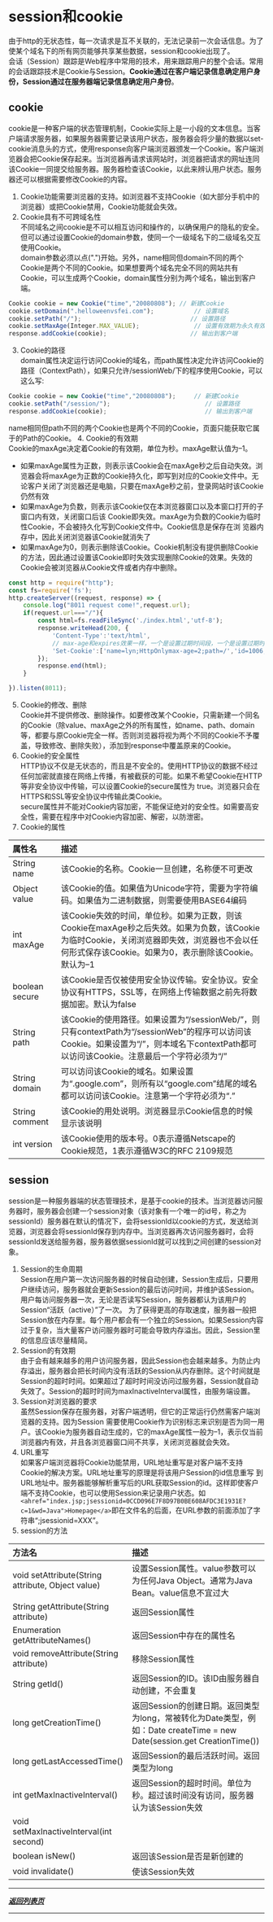 # __session和cookie__

由于http的无状态性，每一次请求是互不关联的，无法记录前一次会话信息。为了使某个域名下的所有网页能够共享某些数据，session和cookie出现了。  
会话（Session）跟踪是Web程序中常用的技术，用来跟踪用户的整个会话。常用的会话跟踪技术是Cookie与Session。**Cookie通过在客户端记录信息确定用户身份，Session通过在服务器端记录信息确定用户身份**。

## cookie

cookie是一种客户端的状态管理机制，Cookie实际上是一小段的文本信息。当客户端请求服务器，如果服务器需要记录该用户状态，服务器会将少量的数据以set-cookie消息头的方式，使用response向客户端浏览器颁发一个Cookie。客户端浏览器会把Cookie保存起来。当浏览器再请求该网站时，浏览器把请求的网址连同该Cookie一同提交给服务器。服务器检查该Cookie，以此来辨认用户状态。服务器还可以根据需要修改Cookie的内容。  
1. Cookie功能需要浏览器的支持。如浏览器不支持Cookie（如大部分手机中的浏览器）或把Cookie禁用，Cookie功能就会失效。
2. Cookie具有不可跨域名性  
不同域名之间cookie是不可以相互访问和操作的，以确保用户的隐私的安全。但可以通过设置Cookie的domain参数，使同一个一级域名下的二级域名交互使用Cookie。  
domain参数必须以点(".")开始。另外，name相同但domain不同的两个Cookie是两个不同的Cookie。如果想要两个域名完全不同的网站共有Cookie，可以生成两个Cookie，domain属性分别为两个域名，输出到客户端。
```javascript
Cookie cookie = new Cookie("time","20080808"); // 新建Cookie
cookie.setDomain(".helloweenvsfei.com");           // 设置域名
cookie.setPath("/");                              // 设置路径
cookie.setMaxAge(Integer.MAX_VALUE);               // 设置有效期为永久有效
response.addCookie(cookie);                       // 输出到客户端
```
3. Cookie的路径  
domain属性决定运行访问Cookie的域名，而path属性决定允许访问Cookie的路径（ContextPath），如果只允许/sessionWeb/下的程序使用Cookie，可以这么写:
```javascript
Cookie cookie = new Cookie("time","20080808");     // 新建Cookie
cookie.setPath("/session/");                          // 设置路径
response.addCookie(cookie);                           // 输出到客户端
```
name相同但path不同的两个Cookie也是两个不同的Cookie，页面只能获取它属于的Path的Cookie。
4.  Cookie的有效期  
Cookie的maxAge决定着Cookie的有效期，单位为秒。maxAge默认值为–1。 
- 如果maxAge属性为正数，则表示该Cookie会在maxAge秒之后自动失效。浏览器会将maxAge为正数的Cookie持久化，即写到对应的Cookie文件中。无论客户关闭了浏览器还是电脑，只要在maxAge秒之前，登录网站时该Cookie仍然有效
- 如果maxAge为负数，则表示该Cookie仅在本浏览器窗口以及本窗口打开的子窗口内有效，关闭窗口后该 Cookie即失效。maxAge为负数的Cookie为临时性Cookie，不会被持久化写到Cookie文件中。Cookie信息是保存在浏 览器内存中，因此关闭浏览器该Cookie就消失了
- 如果maxAge为0，则表示删除该Cookie。Cookie机制没有提供删除Cookie的方法，因此通过设置该Cookie即时失效实现删除Cookie的效果。失效的Cookie会被浏览器从Cookie文件或者内存中删除。
```javascript
const http = require("http");
const fs=require('fs');
http.createServer((request, response) => {
    console.log("8011 request come!",request.url);
    if(request.url==="/"){
        const html=fs.readFileSync('./index.html','utf-8');
        response.writeHead(200, {
            'Content-Type':'text/html',
            // max-age和expires效果一样，一个是设置过期时间段，一个是设置过期时间点，如果cookie的某个值设置了HttpOnly那么这个值不能被javascript拿到
            'Set-Cookie':['name=lyn;HttpOnlymax-age=2;path=/','id=1006;max-age=20']
        });
        response.end(html);
    }

}).listen(8011);
```
5. Cookie的修改、删除  
Cookie并不提供修改、删除操作。如要修改某个Cookie，只需新建一个同名的Cookie（除value、maxAge之外的所有属性，如name、path、domain等，都要与原Cookie完全一样。否则浏览器将视为两个不同的Cookie不予覆盖，导致修改、删除失败），添加到response中覆盖原来的Cookie。
6. Cookie的安全属性  
HTTP协议不仅是无状态的，而且是不安全的。使用HTTP协议的数据不经过任何加密就直接在网络上传播，有被截获的可能。如果不希望Cookie在HTTP等非安全协议中传输，可以设置Cookie的secure属性为 true。浏览器只会在HTTPS和SSL等安全协议中传输此类Cookie。  
secure属性并不能对Cookie内容加密，不能保证绝对的安全性。如需要高安全性，需要在程序中对Cookie内容加密、解密，以防泄密。
7. Cookie的属性

|属性名|描述|
|:-|:-|
|String name|该Cookie的名称。Cookie一旦创建，名称便不可更改|
|Object value|该Cookie的值。如果值为Unicode字符，需要为字符编码。如果值为二进制数据，则需要使用BASE64编码|
|int maxAge|该Cookie失效的时间，单位秒。如果为正数，则该Cookie在maxAge秒之后失效。如果为负数，该Cookie为临时Cookie，关闭浏览器即失效，浏览器也不会以任何形式保存该Cookie。如果为0，表示删除该Cookie。默认为–1|
|boolean secure|该Cookie是否仅被使用安全协议传输。安全协议。安全协议有HTTPS，SSL等，在网络上传输数据之前先将数据加密。默认为false|
|String path|该Cookie的使用路径。如果设置为“/sessionWeb/”，则只有contextPath为“/sessionWeb”的程序可以访问该Cookie。如果设置为“/”，则本域名下contextPath都可以访问该Cookie。注意最后一个字符必须为“/”|
|String domain|可以访问该Cookie的域名。如果设置为“.google.com”，则所有以“google.com”结尾的域名都可以访问该Cookie。注意第一个字符必须为“.”|
|String comment|该Cookie的用处说明。浏览器显示Cookie信息的时候显示该说明|
|int version|该Cookie使用的版本号。0表示遵循Netscape的Cookie规范，1表示遵循W3C的RFC 2109规范|

## session

session是一种服务器端的状态管理技术，是基于cookie的技术。当浏览器访问服务器时，服务器会创建一个session对象（该对象有一个唯一的id号，称之为sessionId）服务器在默认的情况下，会将sessionId以cookie的方式，发送给浏览器，浏览器会将sessionId保存到内存中。当浏览器再次访问服务器时，会将sessionId发送给服务器，服务器依据sessionId就可以找到之间创建的session对象。
1.  Session的生命周期  
Session在用户第一次访问服务器的时候自动创建，Session生成后，只要用户继续访问，服务器就会更新Session的最后访问时间，并维护该Session。用户每访问服务器一次，无论是否读写Session，服务器都认为该用户的Session“活跃（active）”了一次。
为了获得更高的存取速度，服务器一般把Session放在内存里。每个用户都会有一个独立的Session。如果Session内容过于复杂，当大量客户访问服务器时可能会导致内存溢出。因此，Session里的信息应该尽量精简。
2. Session的有效期  
由于会有越来越多的用户访问服务器，因此Session也会越来越多。为防止内存溢出，服务器会把长时间内没有活跃的Session从内存删除。这个时间就是Session的超时时间。如果超过了超时时间没访问过服务器，Session就自动失效了。Session的超时时间为maxInactiveInterval属性，由服务端设置。
3. Session对浏览器的要求  
虽然Session保存在服务器，对客户端透明，但它的正常运行仍然需客户端浏览器的支持。因为Session 需要使用Cookie作为识别标志来识别是否为同一用户。该Cookie为服务器自动生成的，它的maxAge属性一般为–1，表示仅当前浏览器内有效，并且各浏览器窗口间不共享，关闭浏览器就会失效。  
4. URL重写  
如果客户端浏览器将Cookie功能禁用，URL地址重写是对客户端不支持Cookie的解决方案。URL地址重写的原理是将该用户Session的id信息重写 到URL地址中。服务器能够解析重写后的URL获取Session的id。这样即使客户端不支持Cookie，也可以使用Session来记录用户状态。如` <ahref="index.jsp;jsessionid=0CCD096E7F8D97B0BE608AFDC3E1931E?c=1&wd=Java">Homepage</a>`即在文件名的后面，在URL参数的前面添加了字符串“;jsessionid=XXX”。  
5. session的方法

|方法名|描述|
|:-|:-|
|void setAttribute(String attribute, Object value)|设置Session属性。value参数可以为任何Java Object。通常为Java Bean。value信息不宜过大|
|String getAttribute(String attribute)|返回Session属性|
|Enumeration getAttributeNames()|返回Session中存在的属性名|
|void removeAttribute(String attribute)|移除Session属性|
|String getId()|返回Session的ID。该ID由服务器自动创建，不会重复|
|long getCreationTime()|返回Session的创建日期。返回类型为long，常被转化为Date类型，例如：Date createTime = new Date(session.get CreationTime())|
|long getLastAccessedTime()|返回Session的最后活跃时间。返回类型为long|
|int getMaxInactiveInterval()|返回Session的超时时间。单位为秒。超过该时间没有访问，服务器认为该Session失效|
|void setMaxInactiveInterval(int second)||设置Session的超时时间。单位为秒|
|boolean isNew()|返回该Session是否是新创建的|
|void invalidate()|使该Session失效|



_________
***[返回列表页](https://github.com/Marilynlee/blog)***
_________
